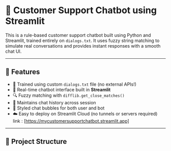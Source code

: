 # 💬 Customer Support Chatbot using Streamlit

This is a rule-based customer support chatbot built using Python and Streamlit, trained entirely on `dialogs.txt`. It uses fuzzy string matching to simulate real conversations and provides instant responses with a smooth chat UI.

---

## 🚀 Features

- 🤖 Trained using custom `dialogs.txt` file (no external APIs!)
- 💬 Real-time chatbot interface built in **Streamlit**
- 🔍 Fuzzy matching with `difflib.get_close_matches()`
- 🧠 Maintains chat history across session
- 🎨 Styled chat bubbles for both user and bot
- ☁️ Easy to deploy on Streamlit Cloud (no tunnels or servers required) link : [https://mycustomersupportchatbot.streamlit.app]

---

## 📁 Project Structure

